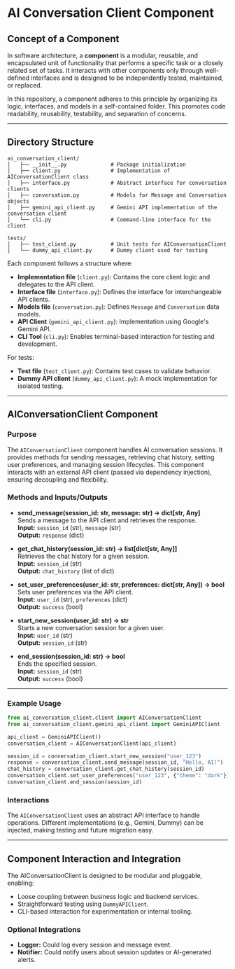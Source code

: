 # AI Conversation Client Component

## Concept of a Component

In software architecture, a **component** is a modular, reusable, and encapsulated unit of functionality that performs a specific task or a closely related set of tasks. It interacts with other components only through well-defined interfaces and is designed to be independently tested, maintained, or replaced.

In this repository, a component adheres to this principle by organizing its logic, interfaces, and models in a self-contained folder. This promotes code readability, reusability, testability, and separation of concerns.

---

## Directory Structure

```
ai_conversation_client/
│   ├── __init__.py              # Package initialization
│   ├── client.py                # Implementation of AIConversationClient class
│   ├── interface.py             # Abstract interface for conversation clients
│   ├── conversation.py          # Models for Message and Conversation objects
│   ├── gemini_api_client.py     # Gemini API implementation of the conversation client
│   └── cli.py                   # Command-line interface for the client

tests/
│   ├── test_client.py           # Unit tests for AIConversationClient
│   └── dummy_api_client.py      # Dummy client used for testing
```

Each component follows a structure where:
- **Implementation file** (`client.py`): Contains the core client logic and delegates to the API client.
- **Interface file** (`interface.py`): Defines the interface for interchangeable API clients.
- **Models file** (`conversation.py`): Defines `Message` and `Conversation` data models.
- **API Client** (`gemini_api_client.py`): Implementation using Google's Gemini API.
- **CLI Tool** (`cli.py`): Enables terminal-based interaction for testing and development.

For tests:
- **Test file** (`test_client.py`): Contains test cases to validate behavior.
- **Dummy API client** (`dummy_api_client.py`): A mock implementation for isolated testing.

---

## AIConversationClient Component

### Purpose

The `AIConversationClient` component handles AI conversation sessions. It provides methods for sending messages, retrieving chat history, setting user preferences, and managing session lifecycles. This component interacts with an external API client (passed via dependency injection), ensuring decoupling and flexibility.

### Methods and Inputs/Outputs

- **send_message(session_id: str, message: str) -> dict[str, Any]**  
  Sends a message to the API client and retrieves the response.  
  **Input:** `session_id` (str), `message` (str)  
  **Output:** `response` (dict)

- **get_chat_history(session_id: str) -> list[dict[str, Any]]**  
  Retrieves the chat history for a given session.  
  **Input:** `session_id` (str)  
  **Output:** `chat_history` (list of dict)

- **set_user_preferences(user_id: str, preferences: dict[str, Any]) -> bool**  
  Sets user preferences via the API client.  
  **Input:** `user_id` (str), `preferences` (dict)  
  **Output:** `success` (bool)

- **start_new_session(user_id: str) -> str**  
  Starts a new conversation session for a given user.  
  **Input:** `user_id` (str)  
  **Output:** `session_id` (str)

- **end_session(session_id: str) -> bool**  
  Ends the specified session.  
  **Input:** `session_id` (str)  
  **Output:** `success` (bool)

---

### Example Usage

```python
from ai_conversation_client.client import AIConversationClient
from ai_conversation_client.gemini_api_client import GeminiAPIClient

api_client = GeminiAPIClient()
conversation_client = AIConversationClient(api_client)

session_id = conversation_client.start_new_session("user_123")
response = conversation_client.send_message(session_id, "Hello, AI!")
chat_history = conversation_client.get_chat_history(session_id)
conversation_client.set_user_preferences("user_123", {"theme": "dark"})
conversation_client.end_session(session_id)
```

### Interactions

The `AIConversationClient` uses an abstract API interface to handle operations. Different implementations (e.g., Gemini, Dummy) can be injected, making testing and future migration easy.

---

## Component Interaction and Integration

The AIConversationClient is designed to be modular and pluggable, enabling:
- Loose coupling between business logic and backend services.
- Straightforward testing using `DummyAPIClient`.
- CLI-based interaction for experimentation or internal tooling.

### Optional Integrations
- **Logger:** Could log every session and message event.
- **Notifier:** Could notify users about session updates or AI-generated alerts.
